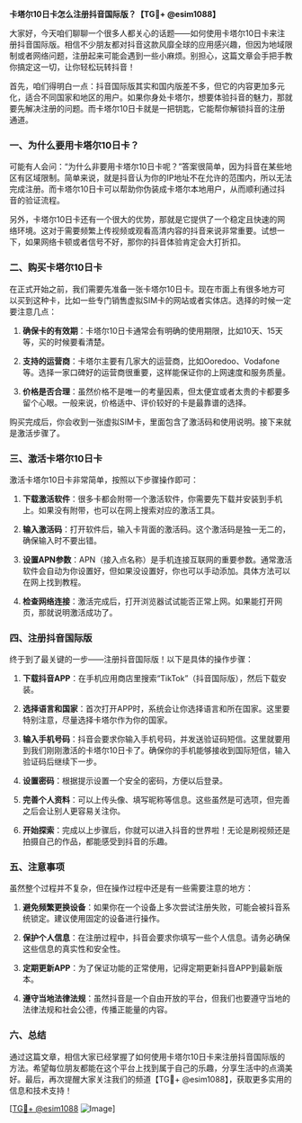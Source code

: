**卡塔尔10日卡怎么注册抖音国际版？【TG💪+ @esim1088】**

大家好，今天咱们聊聊一个很多人都关心的话题——如何使用卡塔尔10日卡来注册抖音国际版。相信不少朋友都对抖音这款风靡全球的应用感兴趣，但因为地域限制或者网络问题，注册起来可能会遇到一些小麻烦。别担心，这篇文章会手把手教你搞定这一切，让你轻松玩转抖音！

首先，咱们得明白一点：抖音国际版其实和国内版差不多，但它的内容更加多元化，适合不同国家和地区的用户。如果你身处卡塔尔，想要体验抖音的魅力，那就要先解决注册的问题。而卡塔尔10日卡就是一把钥匙，它能帮你解锁抖音的注册通道。

### 一、为什么要用卡塔尔10日卡？

可能有人会问：“为什么非要用卡塔尔10日卡呢？”答案很简单，因为抖音在某些地区有区域限制。简单来说，就是抖音认为你的IP地址不在允许的范围内，所以无法完成注册。而卡塔尔10日卡可以帮助你伪装成卡塔尔本地用户，从而顺利通过抖音的验证流程。

另外，卡塔尔10日卡还有一个很大的优势，那就是它提供了一个稳定且快速的网络环境。这对于需要频繁上传视频或观看高清内容的抖音来说非常重要。试想一下，如果网络卡顿或者信号不好，那你的抖音体验肯定会大打折扣。

### 二、购买卡塔尔10日卡

在正式开始之前，我们需要先准备一张卡塔尔10日卡。现在市面上有很多地方可以买到这种卡，比如一些专门销售虚拟SIM卡的网站或者实体店。选择的时候一定要注意几点：

1. **确保卡的有效期**：卡塔尔10日卡通常会有明确的使用期限，比如10天、15天等，买的时候要看清楚。
   
2. **支持的运营商**：卡塔尔主要有几家大的运营商，比如Ooredoo、Vodafone等。选择一家口碑好的运营商很重要，这样能保证你的上网速度和服务质量。

3. **价格是否合理**：虽然价格不是唯一的考量因素，但太便宜或者太贵的卡都要多留个心眼。一般来说，价格适中、评价较好的卡是最靠谱的选择。

购买完成后，你会收到一张虚拟SIM卡，里面包含了激活码和使用说明。接下来就是激活步骤了。

### 三、激活卡塔尔10日卡

激活卡塔尔10日卡非常简单，按照以下步骤操作即可：

1. **下载激活软件**：很多卡都会附带一个激活软件，你需要先下载并安装到手机上。如果没有附带，也可以在网上搜索对应的激活工具。

2. **输入激活码**：打开软件后，输入卡背面的激活码。这个激活码是独一无二的，确保输入时不要出错。

3. **设置APN参数**：APN（接入点名称）是手机连接互联网的重要参数。通常激活软件会自动为你设置好，但如果没设置好，你也可以手动添加。具体方法可以在网上找到教程。

4. **检查网络连接**：激活完成后，打开浏览器试试能否正常上网。如果能打开网页，那就说明激活成功了。

### 四、注册抖音国际版

终于到了最关键的一步——注册抖音国际版！以下是具体的操作步骤：

1. **下载抖音APP**：在手机应用商店里搜索“TikTok”（抖音国际版），然后下载安装。

2. **选择语言和国家**：首次打开APP时，系统会让你选择语言和所在国家。这里要特别注意，尽量选择卡塔尔作为你的国家。

3. **输入手机号码**：抖音会要求你输入手机号码，并发送验证码短信。这里就要用到我们刚刚激活的卡塔尔10日卡了。确保你的手机能够接收到国际短信，输入验证码后继续下一步。

4. **设置密码**：根据提示设置一个安全的密码，方便以后登录。

5. **完善个人资料**：可以上传头像、填写昵称等信息。这些虽然是可选项，但完善之后会让别人更容易关注你。

6. **开始探索**：完成以上步骤后，你就可以进入抖音的世界啦！无论是刷视频还是拍摄自己的作品，都能感受到抖音的乐趣。

### 五、注意事项

虽然整个过程并不复杂，但在操作过程中还是有一些需要注意的地方：

1. **避免频繁更换设备**：如果你在一个设备上多次尝试注册失败，可能会被抖音系统锁定。建议使用固定的设备进行操作。

2. **保护个人信息**：在注册过程中，抖音会要求你填写一些个人信息。请务必确保这些信息的真实性和安全性。

3. **定期更新APP**：为了保证功能的正常使用，记得定期更新抖音APP到最新版本。

4. **遵守当地法律法规**：虽然抖音是一个自由开放的平台，但我们也要遵守当地的法律法规和社会公德，传播正能量的内容。

### 六、总结

通过这篇文章，相信大家已经掌握了如何使用卡塔尔10日卡来注册抖音国际版的方法。希望每位朋友都能在这个平台上找到属于自己的乐趣，分享生活中的点滴美好。最后，再次提醒大家关注我们的频道【TG💪+ @esim1088】，获取更多实用的信息和技术支持！

[[TG💪+ @esim1088](https://t.me/s/esim1088) ![Image](https://i.postimg.cc/4NQfJmqS/Snipaste-2025-05-13-00-14-12.png)]